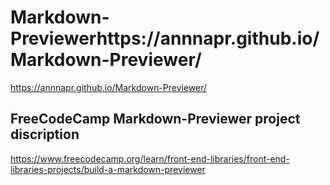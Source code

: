 # Markdown-Previewerhttps://annnapr.github.io/Markdown-Previewer/
https://annnapr.github.io/Markdown-Previewer/
## FreeCodeCamp Markdown-Previewer project discription
https://www.freecodecamp.org/learn/front-end-libraries/front-end-libraries-projects/build-a-markdown-previewer

